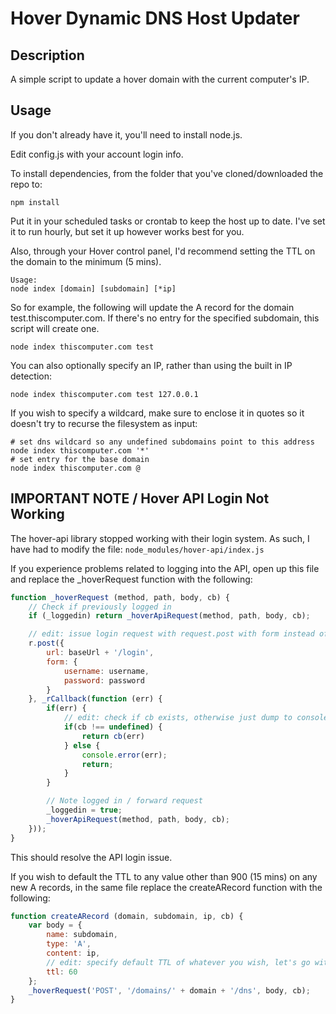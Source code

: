 # Hover Dynamic DNS Host Updater

## Description

A simple script to update a hover domain with the current computer's IP.

## Usage

If you don't already have it, you'll need to install node.js.

Edit config.js with your account login info.

To install dependencies, from the folder that you've cloned/downloaded the repo to:

```
npm install
```

Put it in your scheduled tasks or crontab to keep the host up to date. I've set it to run hourly, but set it up however works best for you.

Also, through your Hover control panel, I'd recommend setting the TTL on the domain to the minimum (5 mins).

```
Usage:
node index [domain] [subdomain] [*ip]
```

So for example, the following will update the A record for the domain test.thiscomputer.com. If there's no entry for the specified subdomain, this script will create one.

```
node index thiscomputer.com test
```

You can also optionally specify an IP, rather than using the built in IP detection:

```
node index thiscomputer.com test 127.0.0.1
```

If you wish to specify a wildcard, make sure to enclose it in quotes so it doesn't try to recurse the filesystem as input:

```
# set dns wildcard so any undefined subdomains point to this address
node index thiscomputer.com '*'
# set entry for the base domain
node index thiscomputer.com @
```

## IMPORTANT NOTE / Hover API Login Not Working
The hover-api library stopped working with their login system. As such, I have had to modify the file:
```node_modules/hover-api/index.js```

If you experience problems related to logging into the API, open up this file and replace the _hoverRequest function with the following:

```js
function _hoverRequest (method, path, body, cb) {
    // Check if previously logged in
    if (_loggedin) return _hoverApiRequest(method, path, body, cb);

    // edit: issue login request with request.post with form instead of just request with json
    r.post({
        url: baseUrl + '/login',
        form: {
            username: username,
            password: password
        }
    }, _rCallback(function (err) {
        if(err) {
            // edit: check if cb exists, otherwise just dump to console
            if(cb !== undefined) {
                return cb(err)
            } else {
                console.error(err);
                return;
            }
        }

        // Note logged in / forward request
        _loggedin = true;
        _hoverApiRequest(method, path, body, cb);
    }));
}
```

This should resolve the API login issue.

If you wish to default the TTL to any value other than 900 (15 mins) on any new A records, in the same file replace the createARecord function with the following:

```js
function createARecord (domain, subdomain, ip, cb) {
    var body = {
        name: subdomain,
        type: 'A',
        content: ip,
        // edit: specify default TTL of whatever you wish, let's go with 1 min
        ttl: 60
    };
    _hoverRequest('POST', '/domains/' + domain + '/dns', body, cb);
}
```